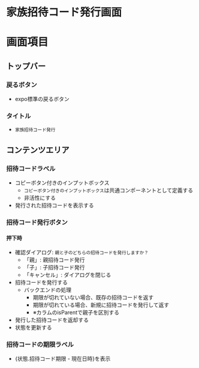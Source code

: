 # 家族招待コード発行画面

# 画面項目

## トップバー
### 戻るボタン
- expo標準の戻るボタン

### タイトル
- `家族招待コード発行`

## コンテンツエリア
### 招待コードラベル
- コピーボタン付きのインプットボックス
  - `コピーボタン付きのインプットボックス`は共通コンポーネントとして定義する
  - 非活性にする
- 発行された招待コードを表示する

### 招待コード発行ボタン
#### 押下時
- 確認ダイアログ: `親と子のどちらの招待コードを発行しますか？`
  - 「親」: 親招待コード発行
  - 「子」: 子招待コード発行
  - 「キャンセル」: ダイアログを閉じる 
- 招待コードを発行する
  - バックエンドの処理
    - 期限が切れていない場合、既存の招待コードを返す
    - 期限が切れている場合、新規に招待コードを発行して返す
    - ※カラムのisParentで親子を区別する
- 発行した招待コードを返却する
- 状態を更新する

### 招待コードの期限ラベル
- {状態.招待コード期限 - 現在日時}を表示
